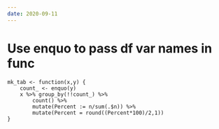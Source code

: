 ```yaml
---
date: 2020-09-11
---
```


# Use enquo to pass df var names in func

	mk_tab <- function(x,y) {
  		count_ <- enquo(y)
  		x %>% group_by(!!count_) %>% 
    		count() %>% 
    		mutate(Percent := n/sum(.$n)) %>% 
    		mutate(Percent = round((Percent*100)/2,1))
	}

<R>
<snips>
